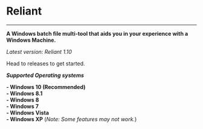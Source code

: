 # Reliant

----------------------------------------------------------------------------------------------

**A Windows batch file multi-tool that aids you in your experience with a Windows Machine.**

*Latest version: Reliant 1.10*

Head to releases to get started.

***Supported Operating systems***

**- Windows 10 (Recommended)**
<br>
**- Windows 8.1**
<br>
**- Windows 8**
<br>
**- Windows 7**
<br>
**- Windows Vista**
<br>
**- Windows XP** (*Note: Some features may not work.*)
